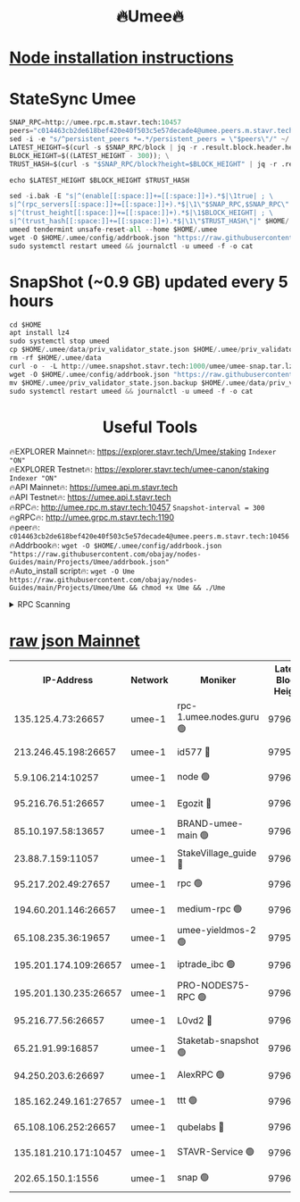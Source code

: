 <h1 align="center"> 🔥Umee🔥</h1>


[Node installation instructions](https://github.com/obajay/nodes-Guides/tree/main/Projects/Umee)
=
# StateSync Umee
```python
SNAP_RPC=http://umee.rpc.m.stavr.tech:10457
peers="c014463cb2de618bef420e40f503c5e57decade4@umee.peers.m.stavr.tech:10456"
sed -i -e "s/^persistent_peers *=.*/persistent_peers = \"$peers\"/" ~/.umee/config/config.toml
LATEST_HEIGHT=$(curl -s $SNAP_RPC/block | jq -r .result.block.header.height); \
BLOCK_HEIGHT=$((LATEST_HEIGHT - 300)); \
TRUST_HASH=$(curl -s "$SNAP_RPC/block?height=$BLOCK_HEIGHT" | jq -r .result.block_id.hash)

echo $LATEST_HEIGHT $BLOCK_HEIGHT $TRUST_HASH

sed -i.bak -E "s|^(enable[[:space:]]+=[[:space:]]+).*$|\1true| ; \
s|^(rpc_servers[[:space:]]+=[[:space:]]+).*$|\1\"$SNAP_RPC,$SNAP_RPC\"| ; \
s|^(trust_height[[:space:]]+=[[:space:]]+).*$|\1$BLOCK_HEIGHT| ; \
s|^(trust_hash[[:space:]]+=[[:space:]]+).*$|\1\"$TRUST_HASH\"|" $HOME/.umee/config/config.toml
umeed tendermint unsafe-reset-all --home $HOME/.umee
wget -O $HOME/.umee/config/addrbook.json "https://raw.githubusercontent.com/obajay/nodes-Guides/main/Projects/Umee/addrbook.json"
sudo systemctl restart umeed && journalctl -u umeed -f -o cat
```
# SnapShot (~0.9 GB) updated every 5 hours
```python
cd $HOME
apt install lz4
sudo systemctl stop umeed
cp $HOME/.umee/data/priv_validator_state.json $HOME/.umee/priv_validator_state.json.backup
rm -rf $HOME/.umee/data
curl -o - -L http://umee.snapshot.stavr.tech:1000/umee/umee-snap.tar.lz4 | lz4 -c -d - | tar -x -C $HOME/.umee --strip-components 2
wget -O $HOME/.umee/config/addrbook.json "https://raw.githubusercontent.com/obajay/nodes-Guides/main/Projects/Umee/addrbook.json"
mv $HOME/.umee/priv_validator_state.json.backup $HOME/.umee/data/priv_validator_state.json
sudo systemctl restart umeed && journalctl -u umeed -f -o cat
```
 <h1 align="center"> Useful Tools</h1>

🔥EXPLORER Mainnet🔥:      https://explorer.stavr.tech/Umee/staking             `Indexer "ON"` \
🔥EXPLORER Testnet🔥:        https://explorer.stavr.tech/umee-canon/staking      `Indexer "ON"` \
🔥API Mainnet🔥:                   https://umee.api.m.stavr.tech \
🔥API Testnet🔥:                     https://umee.api.t.stavr.tech \
🔥RPC🔥:                                   http://umee.rpc.m.stavr.tech:10457                     `Snapshot-interval = 300` \
🔥gRPC🔥:                              http://umee.grpc.m.stavr.tech:1190 \
🔥peer🔥:                     `c014463cb2de618bef420e40f503c5e57decade4@umee.peers.m.stavr.tech:10456` \
🔥Addrbook🔥:    ```wget -O $HOME/.umee/config/addrbook.json "https://raw.githubusercontent.com/obajay/nodes-Guides/main/Projects/Umee/addrbook.json"``` \
🔥Auto_install script🔥: ```wget -O Ume https://raw.githubusercontent.com/obajay/nodes-Guides/main/Projects/Umee/Ume && chmod +x Ume && ./Ume```

<details>
<summary>RPC Scanning</summary>

<h2 align="center"> We scan nodes in real time every 4 hours. And we provide the final result of RPC endpoints.
We cannot influence the operation of these nodes in any way. </h2>


```python
If Voting Power is higher than 0 --> then the Node is a validator of the network and may be subject to attack and be a potential threat to the chain.
```
```python
We marked such validators with a red symbol
```

</details>

[raw json Mainnet](https://rpc-check.umeem.stavr.tech/umeem/rpc-umeem-result.json)
=



<table><tr><th>IP-Address</th><th>Network</th><th>Moniker</th><th>Latest Block Height</th><th>Earliest Block Height</th><th>Catching Up</th><th>Tx Index</th><th>Voting Power</th><th>Scan Time</th></tr><tr><td>135.125.4.73:26657</td><td>umee-1</td><td>rpc-1.umee.nodes.guru 🟢</td><td>9796014</td><td>5167386</td><td>False</td><td>on</td><td>0</td><td>2023-12-22T15:50:59.944767547UTC</td></tr><tr><td>213.246.45.198:26657</td><td>umee-1</td><td>id577 🔴</td><td>9795998</td><td>7100001</td><td>False</td><td>on</td><td>35108332</td><td>2023-12-22T15:49:26.604682748UTC</td></tr><tr><td>5.9.106.214:10257</td><td>umee-1</td><td>node 🟢</td><td>9796009</td><td>7942001</td><td>False</td><td>on</td><td>0</td><td>2023-12-22T15:50:30.453035352UTC</td></tr><tr><td>95.216.76.51:26657</td><td>umee-1</td><td>Egozit 🔴</td><td>9796014</td><td>8262001</td><td>False</td><td>off</td><td>38007907</td><td>2023-12-22T15:50:59.564314221UTC</td></tr><tr><td>85.10.197.58:13657</td><td>umee-1</td><td>BRAND-umee-main 🟢</td><td>9796001</td><td>8427832</td><td>False</td><td>on</td><td>0</td><td>2023-12-22T15:49:45.918332319UTC</td></tr><tr><td>23.88.7.159:11057</td><td>umee-1</td><td>StakeVillage_guide 🔴</td><td>9796008</td><td>9137726</td><td>False</td><td>on</td><td>1406381</td><td>2023-12-22T15:50:22.817611221UTC</td></tr><tr><td>95.217.202.49:27657</td><td>umee-1</td><td>rpc 🟢</td><td>9796007</td><td>9440090</td><td>False</td><td>on</td><td>0</td><td>2023-12-22T15:50:16.076880148UTC</td></tr><tr><td>194.60.201.146:26657</td><td>umee-1</td><td>medium-rpc 🟢</td><td>9796000</td><td>9484365</td><td>False</td><td>on</td><td>0</td><td>2023-12-22T15:49:35.122017731UTC</td></tr><tr><td>65.108.235.36:19657</td><td>umee-1</td><td>umee-yieldmos-2 🟢</td><td>9795990</td><td>9575548</td><td>False</td><td>on</td><td>0</td><td>2023-12-22T15:48:40.858756965UTC</td></tr><tr><td>195.201.174.109:26657</td><td>umee-1</td><td>iptrade_ibc 🟢</td><td>9796003</td><td>9686001</td><td>False</td><td>on</td><td>0</td><td>2023-12-22T15:49:54.727007443UTC</td></tr><tr><td>195.201.130.235:26657</td><td>umee-1</td><td>PRO-NODES75-RPC 🟢</td><td>9796002</td><td>9696001</td><td>False</td><td>on</td><td>0</td><td>2023-12-22T15:50:27.220482180UTC</td></tr><tr><td>95.216.77.56:26657</td><td>umee-1</td><td>L0vd2 🔴</td><td>9796017</td><td>9696017</td><td>False</td><td>off</td><td>37146450</td><td>2023-12-22T15:51:17.405266989UTC</td></tr><tr><td>65.21.91.99:16857</td><td>umee-1</td><td>Staketab-snapshot 🟢</td><td>9796003</td><td>9721001</td><td>False</td><td>off</td><td>0</td><td>2023-12-22T15:49:57.195235116UTC</td></tr><tr><td>94.250.203.6:26697</td><td>umee-1</td><td>AlexRPC 🟢</td><td>9796000</td><td>9722001</td><td>False</td><td>on</td><td>0</td><td>2023-12-22T15:49:39.524153853UTC</td></tr><tr><td>185.162.249.161:27657</td><td>umee-1</td><td>ttt 🟢</td><td>9796007</td><td>9733423</td><td>False</td><td>on</td><td>0</td><td>2023-12-22T15:50:16.391222226UTC</td></tr><tr><td>65.108.106.252:26657</td><td>umee-1</td><td>qubelabs 🔴</td><td>9796001</td><td>9761001</td><td>False</td><td>on</td><td>36489028</td><td>2023-12-22T15:49:46.271700465UTC</td></tr><tr><td>135.181.210.171:10457</td><td>umee-1</td><td>STAVR-Service 🟢</td><td>9796015</td><td>9791001</td><td>False</td><td>on</td><td>0</td><td>2023-12-22T15:51:06.682988535UTC</td></tr><tr><td>202.65.150.1:1556</td><td>umee-1</td><td>snap 🟢</td><td>9796009</td><td>9793639</td><td>False</td><td>on</td><td>0</td><td>2023-12-22T15:50:28.128658983UTC</td></tr></table>